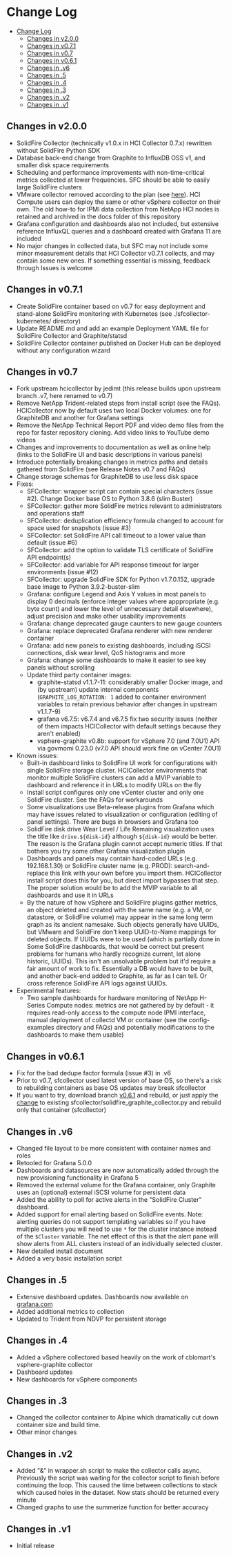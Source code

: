 # Change Log

- [Change Log](#change-log)
  - [Changes in v2.0.0](#changes-in-v200)
  - [Changes in v0.7.1](#changes-in-v071)
  - [Changes in v0.7](#changes-in-v07)
  - [Changes in v0.6.1](#changes-in-v061)
  - [Changes in .v6](#changes-in-v6)
  - [Changes in .5](#changes-in-5)
  - [Changes in .4](#changes-in-4)
  - [Changes in .3](#changes-in-3)
  - [Changes in .v2](#changes-in-v2)
  - [Changes in .v1](#changes-in-v1)

## Changes in v2.0.0

- SolidFire Collector (technically v1.0.x in HCI Collector 0.7.x) rewritten without SolidFire Python SDK
- Database back-end change from Graphite to InfluxDB OSS v1, and smaller disk space requirements
- Scheduling and performance improvements with non-time-critical metrics collected at lower frequencies. SFC should be able to easily large SolidFire clusters
- VMware collector removed according to the plan (see [here](https://github.com/scaleoutsean/sfc/blob/v0.7.2/docs/FAQ.md#whats-the-roadmap-kenneth)). HCI Compute users can deploy the same or other vSphere collector on their own. The old how-to for IPMI data collection from NetApp HCI nodes is retained and archived in the docs folder of this repository
- Grafana configuration and dashboards also not included, but extensive reference InfluxQL queries and a dashboard created with Grafana 11 are included
- No major changes in collected data, but SFC may not include some minor measurement details that HCI Collector v0.7.1 collects, and may contain some new ones. If something essential is missing, feedback through Issues is welcome

## Changes in v0.7.1

- Create SolidFire container based on v0.7 for easy deployment and stand-alone SolidFire monitoring with Kubernetes (see ./sfcollector-kubernetes/ directory)
- Update README.md and add an example Deployment YAML file for SolidFire Collector and Graphite/statsd
- SolidFire Collector container published on Docker Hub can be deployed without any configuration wizard

## Changes in v0.7

- Fork upstream hcicollector by jedimt (this release builds upon upstream branch .v7, here renamed to v0.7)
- Remove NetApp Trident-related steps from install script (see the FAQs). HCICollector now by default uses two local Docker volumes: one for GraphiteDB and another for Grafana settings
- Remove the NetApp Technical Report PDF and video demo files from the repo for faster repository cloning. Add video links to YouTube demo videos
- Changes and improvements to documentation as well as online help (links to the SolidFire UI and basic descriptions in various panels)
- Introduce potentially breaking changes in metrics paths and details gathered from SolidFire (see Release Notes v0.7 and FAQs)
- Change storage schemas for GraphiteDB to use less disk space
- Fixes:
  - SFCollector: wrapper script can contain special characters (issue #2). Change Docker base OS to Python 3.8.6 (slim Buster)
  - SFCollector: gather more SolidFire metrics relevant to administrators and operations staff
  - SFCollector: deduplication efficiency formula changed to account for space used for snapshots (issue #3)
  - SFCollector: set SolidFire API call timeout to a lower value than default (issue #6)
  - SFCollector: add the option to validate TLS certificate of SolidFire API endpoint(s)
  - SFCollector: add variable for API response timeout for larger environments (issue #12)
  - SFCollector: upgrade SolidFire SDK for Python  v1.7.0.152, upgrade base image to Python 3.9.2-buster-slim
  - Grafana: configure Legend and Axis Y values in most panels to display 0 decimals (enforce integer values where apppropriate (e.g. byte count) and lower the level of unnecessary detail elsewhere), adjust precision and make other usability improvements
  - Grafana: change deprecated gauge caunters to new gauge counters
  - Grafana: replace deprecated Grafana renderer with new renderer container
  - Grafana: add new panels to existing dashboards, including iSCSI connections, disk wear level, QoS histograms and more
  - Grafana: change some dashboards to make it easier to see key panels without scrolling
  - Update third party container images:
    - graphite-statsd v1.1.7-11: considerably smaller Docker image, and (by upstream) update internal components (`GRAPHITE_LOG_ROTATION: 1` added to container environment variables to retain previous behavior after changes in upstream v1.1.7-9)
    - grafana v6.7.5: v6.7.4 and v6.7.5 fix two security issues (neither of them impacts HCICollector with default settings because they aren't enabled)
    - vsphere-graphite v0.8b: support for vSphere 7.0 (and 7.0U1) API via govmomi 0.23.0 (v7.0 API should work fine on vCenter 7.0U1)
- Known issues:
  - Built-in dashboard links to SolidFire UI work for configurations with single SolidFire storage cluster. HCICollector environments that monitor multiple SolidFire clusters can add a MVIP variable to dashboard and reference it in URLs to modify URLs on the fly
  - Install script configures only one vCenter cluster and only one SolidFire cluster. See the FAQs for workarounds
  - Some visualizations use Beta-release plugins from Grafana which may have issues related to visualization or configuration (editing of panel settings). There are bugs in browsers and Grafana too
  - SolidFire disk drive Wear Level / Life Remaining visualization uses the title like `drive.${disk-id}` although `${disk-id}` would be better. The reason is the Grafana plugin cannot accept numeric titles. If that bothers you try some other Grafana visualization plugin
  - Dashboards and panels may contain hard-coded URLs (e.g. 192.168.1.30) or SolidFire cluster name (e.g. PROD): search-and-replace this link with your own before you import them. HCICollector install script does this for you, but direct import bypasses that step. The proper solution would be to add the MVIP variable to all dashboards and use it in URLs
  - By the nature of how vSphere and SolidFire plugins gather metrics, an object deleted and created with the same name (e.g. a VM, or datastore, or SolidFire volume) may appear in the same long term graph as its ancient namesake. Such objects generally have UUIDs, but VMware and SolidFire don't keep UUID-to-Name mappings for deleted objects. If UUIDs were to be used (which is partially done in Some SolidFire dashboards, that would be correct but present problems for humans who hardly recognize current, let alone historic, UUIDs). This isn't an unsolvable problem but it'd require a fair amount of work to fix. Essentially a DB would have to be built, and another back-end added to Graphite, as far as I can tell. Or cross reference SolidFire API logs against UUIDs.
- Experimental features:
  - Two sample dashboards for hardware monitoring of NetApp H-Series Compute nodes: metrics are not gathered by by default - it requires read-only access to the compute node IPMI interface, manual deployment of collectd VM or container (see the config-examples directory and FAQs) and potentially modifications to the dashboards to make them usable)

## Changes in v0.6.1

- Fix for the bad dedupe factor formula (issue #3) in .v6
- Prior to v0.7, sfcollector used latest version of base OS, so there's a risk to rebuilding containers as base OS updates may break sfcollector
- If you want to try, download branch [v0.6.1](https://github.com/scaleoutsean/hcicollector/tree/v0.6.1) and rebuild, or just apply the [change](https://github.com/jedimt/hcicollector/compare/master...scaleoutsean:v0.6.1) to existing sfcollector/solidfire_graphite_collector.py and rebuild only that container (sfcollector)

## Changes in .v6

- Changed file layout to be more consistent with container names and roles
- Retooled for Grafana 5.0.0
- Dashboards and datasources are now automatically added through the new provisioning functionality in Grafana 5
- Removed the external volume for the Grafana container, only Graphite uses an (optional) external iSCSI volume for persistent data
- Added the ability to poll for active alerts in the "SolidFire Cluster" dashboard.
- Added support for email alerting based on SolidFire events. Note: alerting queries do not support templating variables so if you have multiple clusters you will need to use `*` for the cluster instance instead of the `$Cluster` variable. The net effect of this is that the alert pane will show alerts from ALL clusters instead of an individually selected cluster.
- New detailed install document
- Added a very basic installation script

## Changes in .5

- Extensive dashboard updates. Dashboards now available on [grafana.com](https://grafana.com/dashboards?search=HCI)
- Added additional metrics to collection
- Updated to Trident from NDVP for persistent storage

## Changes in .4

- Added a vSphere collectored based heavily on the work of cblomart's vsphere-graphite collector
- Dashboard updates
- New dashboards for vSphere components

## Changes in .3

- Changed the collector container to Alpine which dramatically cut down container size and build time.
- Other minor changes

## Changes in .v2

- Added "&" in wrapper.sh script to make the collector calls async. Previously the script was waiting for the collector script to finish before continuing the loop. This caused the time between collections to stack which caused holes in the dataset. Now stats should be returned every minute
- Changed graphs to use the summerize function for better accuracy

## Changes in .v1

- Initial release


